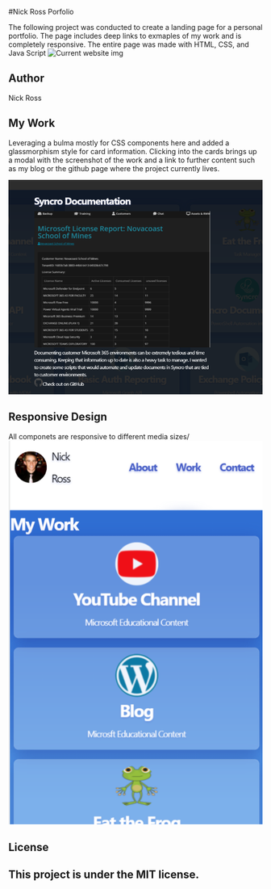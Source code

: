 #Nick Ross Porfolio

The following project was conducted to create a landing page for a personal portfolio. The page includes deep links to exmaples of my work and is completely responsive. The entire page was made with HTML, CSS, and Java Script
<img src="Assets/screeenshot3.png" alt="Current website img" style="max-width:100%;">

<H2>Author</H2>
Nick Ross

<H2>My Work</H2>

Leveraging a bulma mostly for CSS components here and added a glassmorphism style for card information. Clicking into the cards brings up a modal with the screenshot of the work and a link to further content such as my blog or the github page where the project currently lives.

<img src="Assets/screenshot1.png" alt="Current website img" style="max-width:100%;">

<H2>Responsive Design</H2>

All componets are responsive to different media sizes/
<img src="Assets/screenshot2.png" alt="Current website img" style="max-width:100%;">

<H2>License<H2>
This project is under the MIT license.

